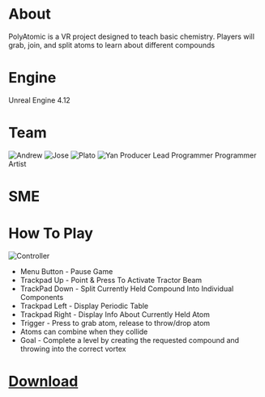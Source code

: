 # About
PolyAtomic is a VR project designed to teach basic chemistry. Players will grab, join, and split atoms to learn about different compounds

# Engine
Unreal Engine 4.12

# Team

   ![Andrew](https://github.com/JoseOcasio1994/PolyAtomic-VR/tree/master/Resources/Andrew.PNG) ![Jose](https://github.com/JoseOcasio1994/PolyAtomic-VR/tree/master/Resources/Jose.PNG) ![Plato](https://github.com/JoseOcasio1994/PolyAtomic-VR/tree/master/Resources/Plato.PNG) ![Yan](https://github.com/JoseOcasio1994/PolyAtomic-VR/tree/master/Resources/Yan.PNG)
    Producer        Lead Programmer   Programmer    Artist
# SME

# How To Play
![Controller](https://github.com/JoseOcasio1994/PolyAtomic-VR/tree/master/Resources/Controller.png)

* Menu Button - Pause Game
* Trackpad Up - Point & Press To Activate Tractor Beam
* TrackPad Down - Split Currently Held Compound Into Individual Components
* Trackpad Left - Display Periodic Table
* Trackpad Right - Display Info About Currently Held Atom
* Trigger - Press to grab atom, release to throw/drop atom
* Atoms can combine when they collide
* Goal - Complete a level by creating the requested compound and throwing into the correct vortex

# [Download](https://github.com/JoseOcasio1994/PolyAtomic-VR)
